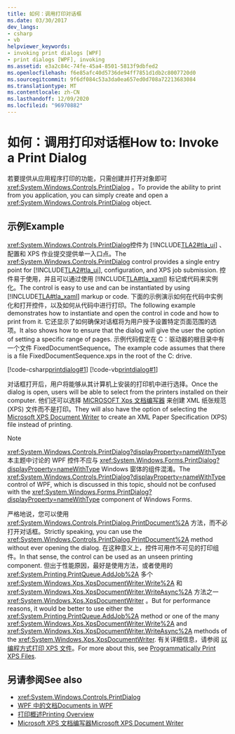 ```yaml
---
title: 如何：调用打印对话框
ms.date: 03/30/2017
dev_langs:
- csharp
- vb
helpviewer_keywords:
- invoking print dialogs [WPF]
- print dialogs [WPF], invoking
ms.assetid: e3a2c84c-74fe-45a4-8501-5813f9dbfed2
ms.openlocfilehash: f6e85afc40d5736de94ff7851d1db2c8007720d0
ms.sourcegitcommit: 9f6df084c53a3da0ea657ed0d708a72213683084
ms.translationtype: MT
ms.contentlocale: zh-CN
ms.lasthandoff: 12/09/2020
ms.locfileid: "96970882"
---
```

# <a name="how-to-invoke-a-print-dialog"></a><span data-ttu-id="2b6fe-102">如何：调用打印对话框</span><span class="sxs-lookup"><span data-stu-id="2b6fe-102">How to: Invoke a Print Dialog</span></span>
<span data-ttu-id="2b6fe-103">若要提供从应用程序打印的功能，只需创建并打开对象即可 <xref:System.Windows.Controls.PrintDialog> 。</span><span class="sxs-lookup"><span data-stu-id="2b6fe-103">To provide the ability to print from you application, you can simply create and open a <xref:System.Windows.Controls.PrintDialog> object.</span></span>  
  
## <a name="example"></a><span data-ttu-id="2b6fe-104">示例</span><span class="sxs-lookup"><span data-stu-id="2b6fe-104">Example</span></span>  
 <span data-ttu-id="2b6fe-105"><xref:System.Windows.Controls.PrintDialog>控件为 [!INCLUDE[TLA2#tla_ui](../../../includes/tla2sharptla-ui-md.md)] 、配置和 XPS 作业提交提供单一入口点。</span><span class="sxs-lookup"><span data-stu-id="2b6fe-105">The <xref:System.Windows.Controls.PrintDialog> control provides a single entry point for [!INCLUDE[TLA2#tla_ui](../../../includes/tla2sharptla-ui-md.md)], configuration, and XPS job submission.</span></span> <span data-ttu-id="2b6fe-106">控件易于使用，并且可以通过使用 [!INCLUDE[TLA#tla_xaml](../../../includes/tlasharptla-xaml-md.md)] 标记或代码来实例化。</span><span class="sxs-lookup"><span data-stu-id="2b6fe-106">The control is easy to use and can be instantiated by using [!INCLUDE[TLA#tla_xaml](../../../includes/tlasharptla-xaml-md.md)] markup or code.</span></span> <span data-ttu-id="2b6fe-107">下面的示例演示如何在代码中实例化和打开控件，以及如何从代码中进行打印。</span><span class="sxs-lookup"><span data-stu-id="2b6fe-107">The following example demonstrates how to instantiate and open the control in code and how to print from it.</span></span> <span data-ttu-id="2b6fe-108">它还显示了如何确保对话框将为用户授予设置特定页面范围的选项。</span><span class="sxs-lookup"><span data-stu-id="2b6fe-108">It also shows how to ensure that the dialog will give the user the option of setting a specific range of pages.</span></span> <span data-ttu-id="2b6fe-109">示例代码假定在 C：驱动器的根目录中有一个文件 FixedDocumentSequence。</span><span class="sxs-lookup"><span data-stu-id="2b6fe-109">The example code assumes that there is a file FixedDocumentSequence.xps in the root of the C: drive.</span></span>  
  
 [!code-csharp[printdialog#1](~/samples/snippets/csharp/VS_Snippets_Wpf/PrintDialog/CSharp/Window1.xaml.cs#1)]
 [!code-vb[printdialog#1](~/samples/snippets/visualbasic/VS_Snippets_Wpf/PrintDialog/visualbasic/window1.xaml.vb#1)]  
  
 <span data-ttu-id="2b6fe-110">对话框打开后，用户将能够从其计算机上安装的打印机中进行选择。</span><span class="sxs-lookup"><span data-stu-id="2b6fe-110">Once the dialog is open, users will be able to select from the printers installed on their computer.</span></span> <span data-ttu-id="2b6fe-111">他们还可以选择 [MICROSOFT Xps 文档编写器](/windows/win32/printdocs/microsoft-xps-document-writer) 来创建 XML 纸张规范 (XPS) 文件而不是打印。</span><span class="sxs-lookup"><span data-stu-id="2b6fe-111">They will also have the option of selecting the [Microsoft XPS Document Writer](/windows/win32/printdocs/microsoft-xps-document-writer) to create an XML Paper Specification (XPS) file instead of printing.</span></span>  
  
> [!NOTE]
> <span data-ttu-id="2b6fe-112"><xref:System.Windows.Controls.PrintDialog?displayProperty=nameWithType>本主题中讨论的 WPF 控件不应与 <xref:System.Windows.Forms.PrintDialog?displayProperty=nameWithType> Windows 窗体的组件混淆。</span><span class="sxs-lookup"><span data-stu-id="2b6fe-112">The <xref:System.Windows.Controls.PrintDialog?displayProperty=nameWithType> control of WPF, which is discussed in this topic, should not be confused with the <xref:System.Windows.Forms.PrintDialog?displayProperty=nameWithType> component of Windows Forms.</span></span>  
  
 <span data-ttu-id="2b6fe-113">严格地说，您可以使用 <xref:System.Windows.Controls.PrintDialog.PrintDocument%2A> 方法，而不必打开对话框。</span><span class="sxs-lookup"><span data-stu-id="2b6fe-113">Strictly speaking, you can use the <xref:System.Windows.Controls.PrintDialog.PrintDocument%2A> method without ever opening the dialog.</span></span> <span data-ttu-id="2b6fe-114">在这种意义上，控件可用作不可见的打印组件。</span><span class="sxs-lookup"><span data-stu-id="2b6fe-114">In that sense, the control can be used as an unseen printing component.</span></span> <span data-ttu-id="2b6fe-115">但出于性能原因，最好是使用方法，或者使用的 <xref:System.Printing.PrintQueue.AddJob%2A> 多个 <xref:System.Windows.Xps.XpsDocumentWriter.Write%2A> 和 <xref:System.Windows.Xps.XpsDocumentWriter.WriteAsync%2A> 方法之一 <xref:System.Windows.Xps.XpsDocumentWriter> 。</span><span class="sxs-lookup"><span data-stu-id="2b6fe-115">But for performance reasons, it would be better to use either the <xref:System.Printing.PrintQueue.AddJob%2A> method or one of the many <xref:System.Windows.Xps.XpsDocumentWriter.Write%2A> and <xref:System.Windows.Xps.XpsDocumentWriter.WriteAsync%2A> methods of the <xref:System.Windows.Xps.XpsDocumentWriter>.</span></span> <span data-ttu-id="2b6fe-116">有关详细信息，请参阅 [以编程方式打印 XPS 文件](how-to-programmatically-print-xps-files.md)。</span><span class="sxs-lookup"><span data-stu-id="2b6fe-116">For more about this, see [Programmatically Print XPS Files](how-to-programmatically-print-xps-files.md).</span></span>  
  
## <a name="see-also"></a><span data-ttu-id="2b6fe-117">另请参阅</span><span class="sxs-lookup"><span data-stu-id="2b6fe-117">See also</span></span>

- <xref:System.Windows.Controls.PrintDialog>
- [<span data-ttu-id="2b6fe-118">WPF 中的文档</span><span class="sxs-lookup"><span data-stu-id="2b6fe-118">Documents in WPF</span></span>](documents-in-wpf.md)
- [<span data-ttu-id="2b6fe-119">打印概述</span><span class="sxs-lookup"><span data-stu-id="2b6fe-119">Printing Overview</span></span>](printing-overview.md)
- [<span data-ttu-id="2b6fe-120">Microsoft XPS 文档编写器</span><span class="sxs-lookup"><span data-stu-id="2b6fe-120">Microsoft XPS Document Writer</span></span>](/windows/win32/printdocs/microsoft-xps-document-writer)

